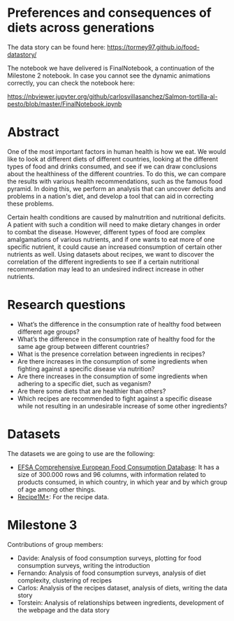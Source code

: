 # Preferences and consequences of diets across generations
The data story can be found here: https://tormey97.github.io/food-datastory/

The notebook we have delivered is FinalNotebook, a continuation of the Milestone 2 notebook. In case you cannot see the dynamic animations correctly, you can check the notebook here:

https://nbviewer.jupyter.org/github/carlosvillasanchez/Salmon-tortilla-al-pesto/blob/master/FinalNotebook.ipynb


# Abstract
One of the most important factors in human health is how we eat. We would like to look at different diets of different countries, looking at the different types of food and drinks consumed, and see if we can draw conclusions about the healthiness of the different countries. To do this, we can compare the results with various health recommendations, such as the famous food pyramid. In doing this, we perform an analysis that can uncover deficits and problems in a nation's diet, and develop a tool that can aid in correcting these problems.

Certain health conditions are caused by malnutrition and nutritional deficits. A patient with such a condition will need to make dietary changes in order to combat the disease. However, different types of food are complex amalgamations of various nutrients, and if one wants to eat more of one specific nutrient, it could cause an increased consumption of certain other nutrients as well. Using datasets about recipes, we want to discover the correlation of the different ingredients to see if a certain nutritional recommendation may lead to an undesired indirect increase in other nutrients.


# Research questions
- What’s the difference in the consumption rate of healthy food between different age groups?
- What’s the difference in the consumption rate of healthy food for the same age group between different countries?
- What is the presence correlation between ingredients in recipes?
- Are there increases in the consumption of some ingredients when fighting against a specific disease via nutrition?
- Are there increases in the consumption of some ingredients when adhering to a specific diet, such as veganism?
- Are there some diets that are healthier than others?
- Which recipes are recommended to fight against a specific disease while not resulting in an undesirable increase of some other ingredients?


# Datasets
The datasets we are going to use are the following:
- [EFSA Comprehensive European Food Consumption Database](http://data.europa.eu/euodp/en/data/dataset/the-efsa-comprehensive-european-food-consumption-database): It has a size of 300.000 rows and 96 columns, with information related to products consumed, in which country, in which year and by which group of age among other things.
- [Recipe1M+](http://pic2recipe.csail.mit.edu): For the recipe data.


# Milestone 3
Contributions of group members:

- Davide: Analysis of food consumption surveys, plotting for food consumption surveys, writing the introduction
- Fernando: Analysis of food consumption surveys, analysis of diet complexity, clustering of recipes
- Carlos: Analysis of the recipes dataset, analysis of diets, writing the data story 
- Torstein: Analysis of relationships between ingredients, development of the webpage and the data story
